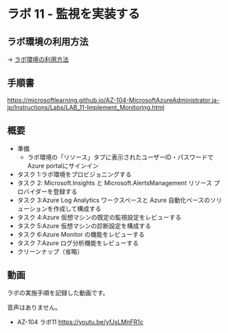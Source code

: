 # ラボ 11 - 監視を実装する

## ラボ環境の利用方法

→ [ラボ環境の利用方法](lab00.md)

## 手順書

https://microsoftlearning.github.io/AZ-104-MicrosoftAzureAdministrator.ja-jp/Instructions/Labs/LAB_11-Implement_Monitoring.html

## 概要

- 準備
  - ラボ環境の「リソース」タブに表示されたユーザーID・パスワードでAzure portalにサインイン
- タスク 1:ラボ環境をプロビジョニングする
- タスク 2: Microsoft.Insights と Microsoft.AlertsManagement リソース プロバイダーを登録する
- タスク 3:Azure Log Analytics ワークスペースと Azure 自動化ベースのソリューションを作成して構成する
- タスク 4:Azure 仮想マシンの既定の監視設定をレビューする
- タスク 5:Azure 仮想マシンの診断設定を構成する
- タスク 6:Azure Monitor の機能をレビューする
- タスク 7:Azure ログ分析機能をレビューする
- クリーンナップ（省略）

## 動画

ラボの実施手順を記録した動画です。

音声はありません。

- AZ-104 ラボ11 https://youtu.be/yfJsLMnFR1c
